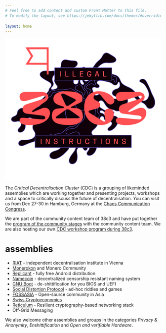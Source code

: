 ```yaml
---
# Feel free to add content and custom Front Matter to this file.
# To modify the layout, see https://jekyllrb.com/docs/themes/#overriding-theme-defaults

layout: home
---
```


![Critical Decentralisation at 37C3](/assets/38c3-logo-full-cdc.svg)

The _Critical Decentralisation Cluster_ (CDC) is a grouping of likeminded assemblies which are working together and presenting projects, workshops and a space to critically discuss the future of decentralisation. You can visit us from Dec 27-30 in Hamburg, Germany at the [Chaos Communication Congress](https://en.wikipedia.org/wiki/Chaos_Communication_Congress#cite_note-47).

We are part of the community content team of 38c3 and have put together the [program of the community stages](https://content.events.ccc.de/cfp/38c3-community-stages/index.en.html) with the community content team. We are also hosting our own [CDC workshop program during 38c3](https://pretalx.riat.at/38c3/cfp). 

# assemblies

* [RIAT](https://riat.ac.at) - independent decentralisation institute in Vienna
* [Monerokon](https://monerokon.com) and Monero Community
* [Replicant](https://replicant.us/) - fully free Android distribution
* [Namecoin](https://www.namecoin.org/) - decentralized censorship resistant naming system
* [GNU Boot](https://www.gnu.org/software/gnuboot/web/) - de-shittification for you BIOS and UEFI
* [Social Distortion Protocol](https://www.dist0rtion.com/) - ad-hoc riddles and games
* [FOSSASIA](https://fossasia.org) - Open-source community in Asia
* [Swiss Cryptoeconomics](https://events.ccc.de/congress/2023/hub/en/assembly/swiss_cryptoeconomics/)
* [Reticulum](https://reticulum.network/) - Resilient cryptography-based networking stack
* Off-Grid Messaging  

We also welcome other assemblies and groups in the categories _Privacy & Anonymity_, _Enshittification_ and _Open and verifiable Hardware_.

<!-- You can find a list of other likeminded groups and projects in our [assembly index]() -->

